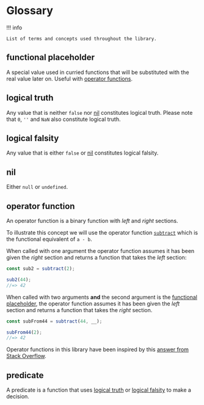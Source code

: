 # Glossary

!!! info

    List of terms and concepts used throughout the library.

## functional placeholder

A special value used in curried functions that will be substituted with the real value later on.
Useful with [operator functions](./glossary.md#operator-function).

## logical truth

Any value that is neither `false` nor [nil](./glossary.md#nil) constitutes logical truth.
Please note that `0`, `''` and `NaN` also constitute logical truth.

## logical falsity

Any value that is either `false` or [nil](./glossary.md#nil) constitutes logical falsity.

## nil

Either `null` or `undefined`.

## operator function

An operator function is a binary function with *left* and *right* sections.

To illustrate this concept we will use the operator function [`subtract`](../api/subtract.md)
which is the functional equivalent of `a - b`.

When called with one argument the operator function assumes it has been given the *right* section and returns
a function that takes the *left* section:

```javascript title="Similar to x - 2"
const sub2 = subtract(2);

sub2(44);
//=> 42
```

When called with two arguments **and** the second argument is the
[functional placeholder](./glossary.md#functional-placeholder), the operator function
assumes it has been given the *left* section and returns a function that takes the *right* section.

```javascript title="Similar to 44 - x"
const subFrom44 = subtract(44, __);

subFrom44(2);
//=> 42
```

Operator functions in this library have been inspired by this [answer from Stack Overflow](https://stackoverflow.com/a/25720884/1244884).

## predicate

A predicate is a function that uses [logical truth](./glossary.md#logical-truth)
or [logical falsity](./glossary.md#logical-falsity) to make a decision.
